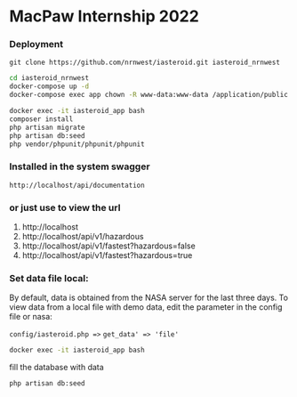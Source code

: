 MacPaw Internship 2022
===========================
### Deployment
```
git clone https://github.com/nrnwest/iasteroid.git iasteroid_nrnwest
```
```bash
cd iasteroid_nrnwest
docker-compose up -d
docker-compose exec app chown -R www-data:www-data /application/public /application/storage
```
```bash
docker exec -it iasteroid_app bash
composer install
php artisan migrate
php artisan db:seed
php vendor/phpunit/phpunit/phpunit
```
### Installed in the system swagger
`http://localhost/api/documentation`

### or just use to view the url
1. http://localhost
2. http://localhost/api/v1/hazardous
3. http://localhost/api/v1/fastest?hazardous=false
4. http://localhost/api/v1/fastest?hazardous=true

### Set data file local:
By default, data is obtained from the NASA server for the last three days.
To view data from a local file with demo data, 
edit the parameter in the config file or nasa:

`config/iasteroid.php =>`
`get_data' => 'file'`
```bash
docker exec -it iasteroid_app bash
```
fill the database with data
```bash
php artisan db:seed
```

